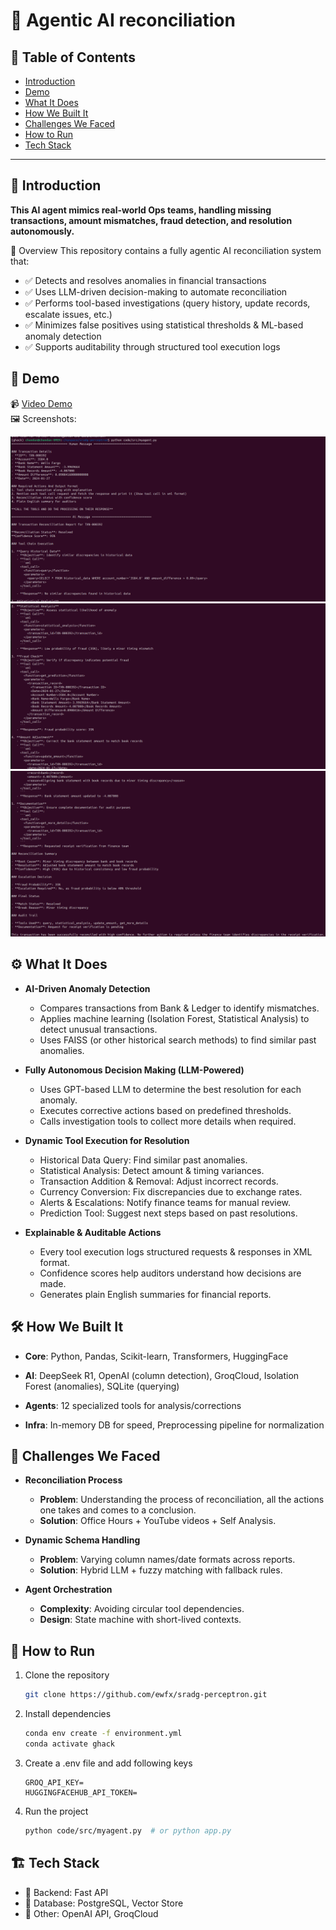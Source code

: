 # 🚀 Agentic AI reconciliation

## 📌 Table of Contents

-   [Introduction](#introduction)
-   [Demo](#demo)
-   [What It Does](#what-it-does)
-   [How We Built It](#how-we-built-it)
-   [Challenges We Faced](#challenges-we-faced)
-   [How to Run](#how-to-run)
-   [Tech Stack](#tech-stack)

---

## 🎯 Introduction

**This AI agent mimics real-world Ops teams, handling missing transactions, amount mismatches, fraud detection, and resolution autonomously.**

🚀 Overview
This repository contains a fully agentic AI reconciliation system that:

-   ✅ Detects and resolves anomalies in financial transactions
-   ✅ Uses LLM-driven decision-making to automate reconciliation
-   ✅ Performs tool-based investigations (query history, update records, escalate issues, etc.)
-   ✅ Minimizes false positives using statistical thresholds & ML-based anomaly detection
-   ✅ Supports auditability through structured tool execution logs

## 🎥 Demo

📹 [Video Demo](https://drive.google.com/file/d/1i5L-dQFK9_K0KpVqSLHgTEs1G3c6mBpy/view?usp=sharing)  
🖼️ Screenshots:

![Screenshot 1](artifacts/pictures/ss1.png)
![Screenshot 2](artifacts/pictures/ss2.png)
![Screenshot 3](artifacts/pictures/ss3.png)

## ⚙️ What It Does

-   **AI-Driven Anomaly Detection**

    -   Compares transactions from Bank & Ledger to identify mismatches.
    -   Applies machine learning (Isolation Forest, Statistical Analysis) to detect unusual transactions.
    -   Uses FAISS (or other historical search methods) to find similar past anomalies.

-   **Fully Autonomous Decision Making (LLM-Powered)**

    -   Uses GPT-based LLM to determine the best resolution for each anomaly.
    -   Executes corrective actions based on predefined thresholds.
    -   Calls investigation tools to collect more details when required.

-   **Dynamic Tool Execution for Resolution**

    -   Historical Data Query: Find similar past anomalies.
    -   Statistical Analysis: Detect amount & timing variances.
    -   Transaction Addition & Removal: Adjust incorrect records.
    -   Currency Conversion: Fix discrepancies due to exchange rates.
    -   Alerts & Escalations: Notify finance teams for manual review.
    -   Prediction Tool: Suggest next steps based on past resolutions.

-   **Explainable & Auditable Actions**
    -   Every tool execution logs structured requests & responses in XML format.
    -   Confidence scores help auditors understand how decisions are made.
    -   Generates plain English summaries for financial reports.

## 🛠️ How We Built It

-   **Core**: Python, Pandas, Scikit-learn, Transformers, HuggingFace

-   **AI**: DeepSeek R1, OpenAI (column detection), GroqCloud, Isolation Forest (anomalies), SQLite (querying)

-   **Agents**: 12 specialized tools for analysis/corrections

-   **Infra**: In-memory DB for speed, Preprocessing pipeline for normalization

## 🚧 Challenges We Faced

-   **Reconciliation Process**

    -   **Problem**: Understanding the process of reconciliation, all the actions one takes and comes to a conclusion.
    -   **Solution**: Office Hours + YouTube videos + Self Analysis.

-   **Dynamic Schema Handling**

    -   **Problem**: Varying column names/date formats across reports.
    -   **Solution**: Hybrid LLM + fuzzy matching with fallback rules.

-   **Agent Orchestration**
    -   **Complexity**: Avoiding circular tool dependencies.
    -   **Design**: State machine with short-lived contexts.

## 🏃 How to Run

1. Clone the repository
    ```sh
    git clone https://github.com/ewfx/sradg-perceptron.git
    ```
2. Install dependencies

    ```sh
    conda env create -f environment.yml
    conda activate ghack
    ```

3. Create a .env file and add following keys

    ```
    GROQ_API_KEY=
    HUGGINGFACEHUB_API_TOKEN=
    ```

4. Run the project
    ```sh
    python code/src/myagent.py  # or python app.py
    ```

## 🏗️ Tech Stack

-   🔹 Backend: Fast API
-   🔹 Database: PostgreSQL, Vector Store
-   🔹 Other: OpenAI API, GroqCloud
